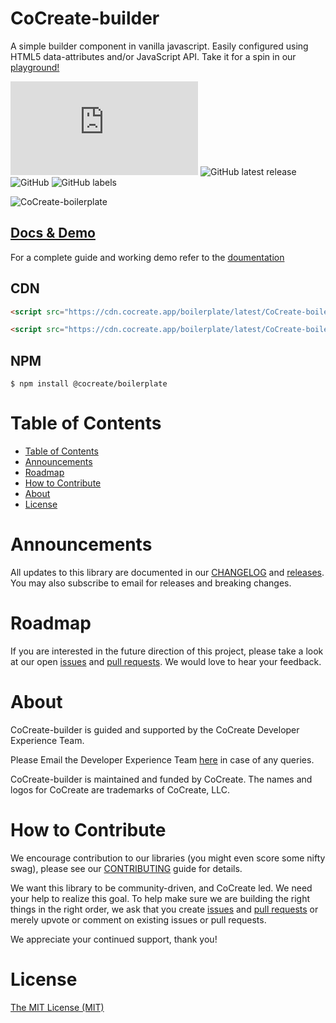 # CoCreate-builder
A simple builder component in vanilla javascript. Easily configured using HTML5 data-attributes and/or JavaScript API. Take it for a spin in our [playground!](https://cocreate.app/docs/builder)

![GitHub file size in bytes](https://img.shields.io/github/size/CoCreate-app/CoCreate-builder/dist/CoCreate-builder.min.js?label=minified%20size&style=for-the-badge) 
![GitHub latest release](https://img.shields.io/github/v/release/CoCreate-app/CoCreate-builder?style=for-the-badge)
![GitHub](https://img.shields.io/github/license/CoCreate-app/CoCreate-builder?style=for-the-badge) 
![GitHub labels](https://img.shields.io/github/labels/CoCreate-app/CoCreate-builder/help%20wanted?style=for-the-badge)

![CoCreate-boilerplate](https://cdn.cocreate.app/docs/CoCreate-boilerplate.gif)

## [Docs & Demo](https://cocreate.app/docs/builder)

For a complete guide and working demo refer to the [doumentation](https://cocreate.app/docs/boilerplate)

## CDN
```html
<script src="https://cdn.cocreate.app/boilerplate/latest/CoCreate-boilerplate.min.js"></script>
```
```html
<script src="https://cdn.cocreate.app/boilerplate/latest/CoCreate-boilerplate.min.css"></script>
```

## NPM
```shell
$ npm install @cocreate/boilerplate
```

# Table of Contents

- [Table of Contents](#table-of-contents)
- [Announcements](#announcements)
- [Roadmap](#roadmap)
- [How to Contribute](#how-to-contribute)
- [About](#about)
- [License](#license)

<a name="announcements"></a>
# Announcements

All updates to this library are documented in our [CHANGELOG](https://github.com/CoCreate-app/CoCreate-builder/blob/master/CHANGELOG.md) and [releases](https://github.com/CoCreate-app/CoCreate-builder/releases). You may also subscribe to email for releases and breaking changes. 

<a name="roadmap"></a>
# Roadmap

If you are interested in the future direction of this project, please take a look at our open [issues](https://github.com/CoCreate-app/CoCreate-builder/issues) and [pull requests](https://github.com/CoCreate-app/CoCreate-builder/pulls). We would love to hear your feedback.


<a name="about"></a>
# About

CoCreate-builder is guided and supported by the CoCreate Developer Experience Team.

Please Email the Developer Experience Team [here](mailto:develop@cocreate.app) in case of any queries.

CoCreate-builder is maintained and funded by CoCreate. The names and logos for CoCreate are trademarks of CoCreate, LLC.

<a name="contribute"></a>
# How to Contribute

We encourage contribution to our libraries (you might even score some nifty swag), please see our [CONTRIBUTING](https://github.com/CoCreate-app/CoCreate-builder/blob/master/CONTRIBUTING.md) guide for details.

We want this library to be community-driven, and CoCreate led. We need your help to realize this goal. To help make sure we are building the right things in the right order, we ask that you create [issues](https://github.com/CoCreate-app/CoCreate-boilerplate/issues) and [pull requests](https://github.com/CoCreate-app/CoCreate-boilerplate/pulls) or merely upvote or comment on existing issues or pull requests.

We appreciate your continued support, thank you!

# License
[The MIT License (MIT)](https://github.com/CoCreate-app/CoCreate-builder/blob/master/LICENSE)

